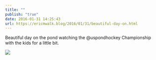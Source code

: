 ```yaml
---
title: ""
publish: "true"
date: 2016-01-31 14:25:43
url: https://ericmwalk.blog/2016/01/31/beautiful-day-on.html
---
```


Beautiful day on the pond watching the @uspondhockey Championship with the  kids for a little bit.

![](https://ericmwalk.blog/uploads/2022/c046fa02f1.jpg)